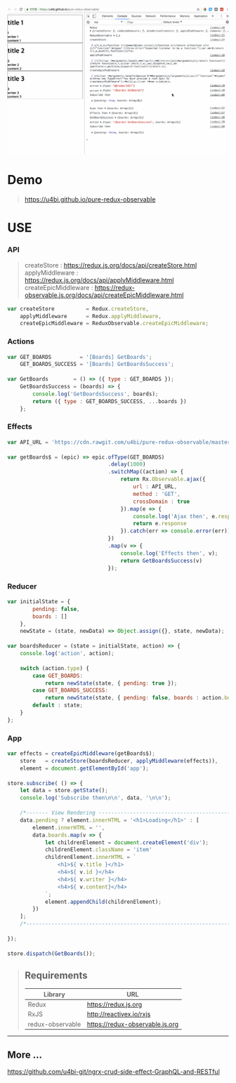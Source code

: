![Demo](model/demo.gif)

# Demo
> https://u4bi.github.io/pure-redux-observable

# USE

### API
> createStore : https://redux.js.org/docs/api/createStore.html <br>
> applyMiddleware : https://redux.js.org/docs/api/applyMiddleware.html <br>
> createEpicMiddleware : https://redux-observable.js.org/docs/api/createEpicMiddleware.html
```javascript
var createStore          = Redux.createStore,
    applyMiddleware      = Redux.applyMiddleware,
    createEpicMiddleware = ReduxObservable.createEpicMiddleware;
```

### Actions

```javascript
var GET_BOARDS         = '[Boards] GetBoards';
    GET_BOARDS_SUCCESS = '[Boards] GetBoardsSuccess';

var GetBoards        = () => ({ type : GET_BOARDS });
    GetBoardsSuccess = (boards) => {
        console.log('GetBoardsSuccess', boards);
        return ({ type : GET_BOARDS_SUCCESS, ...boards })
    };
```

### Effects

```javascript
var API_URL = 'https://cdn.rawgit.com/u4bi/pure-redux-observable/master/model/data.json';

var getBoards$ = (epic) => epic.ofType(GET_BOARDS)
                                .delay(1000)
                                .switchMap((action) => {
                                    return Rx.Observable.ajax({
                                        url : API_URL,
                                        method : 'GET',
                                        crossDomain : true
                                    }).map(e => {
                                        console.log('Ajax then', e.response);
                                        return e.response
                                    }).catch(err => console.error(err));
                                })
                                .map(v => {
                                    console.log('Effects then', v);
                                    return GetBoardsSuccess(v)
                                });
```

### Reducer

```javascript
var initialState = {
        pending: false,
        boards : []
    },
    newState = (state, newData) => Object.assign({}, state, newData);

var boardsReducer = (state = initialState, action) => {
    console.log('action', action);

    switch (action.type) {
        case GET_BOARDS:
            return newState(state, { pending: true });
        case GET_BOARDS_SUCCESS:
            return newState(state, { pending: false, boards : action.boards });
        default : state;
    }
};
```

### App
```javascript
var effects = createEpicMiddleware(getBoards$);
    store   = createStore(boardsReducer, applyMiddleware(effects)),
    element = document.getElementById('app');

store.subscribe( () => {
    let data = store.getState();
    console.log('Subscribe then\n\n', data, '\n\n');

    /*------- View Rendering ---------------------------------------------*/
    data.pending ? element.innerHTML = '<h1>Loading</h1>' : [
        element.innerHTML = '',
        data.boards.map(v => {
            let childrenElement = document.createElement('div');
            childrenElement.className = 'item'
            childrenElement.innerHTML = `
                <h1>${ v.title }</h1>
                <h4>${ v.id }</h4>
                <h4>${ v.writer }</h4>
                <h4>${ v.content}</h4>
            `;
            element.appendChild(childrenElement);
        })
    ];
    /*--------------------------------------------------------------------*/

});

store.dispatch(GetBoards());
```

> ## Requirements
> | Library                | URL                                                  |
> |------------------------|------------------------------------------------------|
> | Redux                  | https://redux.js.org                                 |
> | RxJS                   | http://reactivex.io/rxjs                             |
> | redux-observable       | https://redux-observable.js.org                      |
___

## More ...
https://github.com/u4bi-git/ngrx-crud-side-effect-GraphQL-and-RESTful